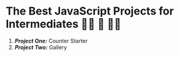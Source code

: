 # The Best JavaScript Projects for Intermediates 👩‍💻 🚀 🧑‍💻

1. ***Project One:*** Counter Starter
2. ***Project Two:*** Gallery